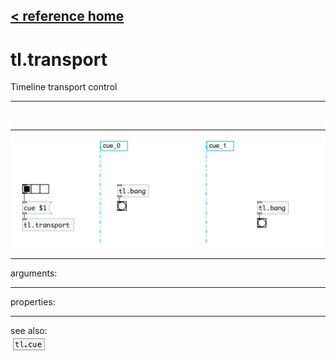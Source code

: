 [< reference home](index.html)
---

# tl.transport


Timeline transport control

---

<br>


---


![example](examples/tl.transport-example.jpg)

---
arguments:


---
properties:


---
see also:<br>
[![tl.cue](img/object_tl.cue.png)](tl.cue.html)

